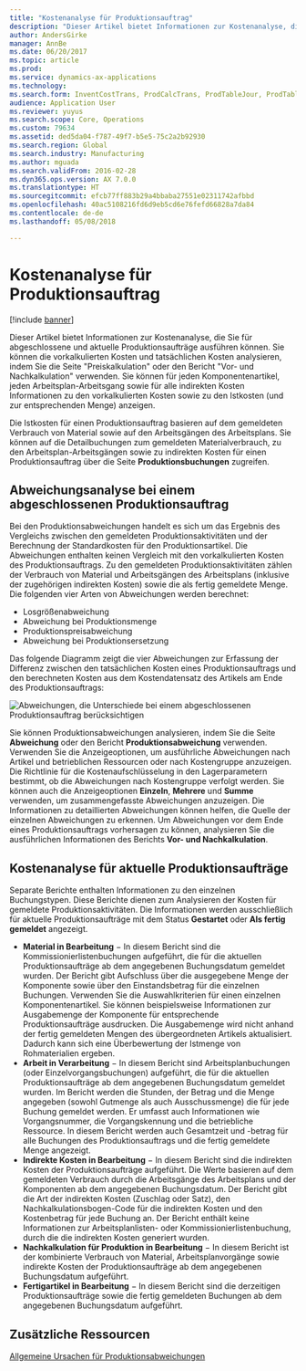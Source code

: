 ```yaml
---
title: "Kostenanalyse für Produktionsauftrag"
description: "Dieser Artikel bietet Informationen zur Kostenanalyse, die Sie für abgeschlossene und aktuelle Produktionsaufträge ausführen können. Sie können die vorkalkulierten Kosten und tatsächlichen Kosten analysieren, indem Sie die Seite \"Preiskalkulation\" oder den Bericht \"Vor- und Nachkalkulation\" verwenden. Sie können für jeden Komponentenartikel, jeden Arbeitsplan-Arbeitsgang sowie für alle indirekten Kosten Informationen zu den vorkalkulierten Kosten sowie zu den Istkosten (und zur entsprechenden Menge) anzeigen."
author: AndersGirke
manager: AnnBe
ms.date: 06/20/2017
ms.topic: article
ms.prod: 
ms.service: dynamics-ax-applications
ms.technology: 
ms.search.form: InventCostTrans, ProdCalcTrans, ProdTableJour, ProdTableListPage
audience: Application User
ms.reviewer: yuyus
ms.search.scope: Core, Operations
ms.custom: 79634
ms.assetid: ded5da04-f787-49f7-b5e5-75c2a2b92930
ms.search.region: Global
ms.search.industry: Manufacturing
ms.author: mguada
ms.search.validFrom: 2016-02-28
ms.dyn365.ops.version: AX 7.0.0
ms.translationtype: HT
ms.sourcegitcommit: efcb77ff883b29a4bbaba27551e02311742afbbd
ms.openlocfilehash: 40ac5108216fd6d9eb5cd6e76fefd66828a7da84
ms.contentlocale: de-de
ms.lasthandoff: 05/08/2018

---
```


# <a name="production-order-cost-analysis"></a>Kostenanalyse für Produktionsauftrag

[!include [banner](../includes/banner.md)]

Dieser Artikel bietet Informationen zur Kostenanalyse, die Sie für abgeschlossene und aktuelle Produktionsaufträge ausführen können. Sie können die vorkalkulierten Kosten und tatsächlichen Kosten analysieren, indem Sie die Seite "Preiskalkulation" oder den Bericht "Vor- und Nachkalkulation" verwenden. Sie können für jeden Komponentenartikel, jeden Arbeitsplan-Arbeitsgang sowie für alle indirekten Kosten Informationen zu den vorkalkulierten Kosten sowie zu den Istkosten (und zur entsprechenden Menge) anzeigen.

Die Istkosten für einen Produktionsauftrag basieren auf dem gemeldeten Verbrauch von Material sowie auf den Arbeitsgängen des Arbeitsplans. Sie können auf die Detailbuchungen zum gemeldeten Materialverbrauch, zu den Arbeitsplan-Arbeitsgängen sowie zu indirekten Kosten für einen Produktionsauftrag über die Seite **Produktionsbuchungen** zugreifen.

## <a name="variance-analysis-for-a-completed-production-order"></a>Abweichungsanalyse bei einem abgeschlossenen Produktionsauftrag
Bei den Produktionsabweichungen handelt es sich um das Ergebnis des Vergleichs zwischen den gemeldeten Produktionsaktivitäten und der Berechnung der Standardkosten für den Produktionsartikel. Die Abweichungen enthalten keinen Vergleich mit den vorkalkulierten Kosten des Produktionsauftrags. Zu den gemeldeten Produktionsaktivitäten zählen der Verbrauch von Material und Arbeitsgängen des Arbeitsplans (inklusive der zugehörigen indirekten Kosten) sowie die als fertig gemeldete Menge. Die folgenden vier Arten von Abweichungen werden berechnet:

-   Losgrößenabweichung
-   Abweichung bei Produktionsmenge
-   Produktionspreisabweichung
-   Abweichung bei Produktionsersetzung

Das folgende Diagramm zeigt die vier Abweichungen zur Erfassung der Differenz zwischen den tatsächlichen Kosten eines Produktionsauftrags und den berechneten Kosten aus dem Kostendatensatz des Artikels am Ende des Produktionsauftrags: 

![Abweichungen, die Unterschiede bei einem abgeschlossenen Produktionsauftrag berücksichtigen](./media/control.jpg) 

Sie können Produktionsabweichungen analysieren, indem Sie die Seite **Abweichung** oder den Bericht **Produktionsabweichung** verwenden. Verwenden Sie die Anzeigeoptionen, um ausführliche Abweichungen nach Artikel und betrieblichen Ressourcen oder nach Kostengruppe anzuzeigen. Die Richtlinie für die Kostenaufschlüsselung in den Lagerparametern bestimmt, ob die Abweichungen nach Kostengruppe verfolgt werden. Sie können auch die Anzeigeoptionen **Einzeln**, **Mehrere** und **Summe** verwenden, um zusammengefasste Abweichungen anzuzeigen. Die Informationen zu detaillierten Abweichungen können helfen, die Quelle der einzelnen Abweichungen zu erkennen. Um Abweichungen vor dem Ende eines Produktionsauftrags vorhersagen zu können, analysieren Sie die ausführlichen Informationen des Berichts **Vor- und Nachkalkulation**.

## <a name="cost-analysis-for-current-production-orders"></a>Kostenanalyse für aktuelle Produktionsaufträge
Separate Berichte enthalten Informationen zu den einzelnen Buchungstypen. Diese Berichte dienen zum Analysieren der Kosten für gemeldete Produktionsaktivitäten. Die Informationen werden ausschließlich für aktuelle Produktionsaufträge mit dem Status **Gestartet** oder  **Als fertig gemeldet** angezeigt.

-   **Material in Bearbeitung** − In diesem Bericht sind die Kommissionierlistenbuchungen aufgeführt, die für die aktuellen Produktionsaufträge ab dem angegebenen Buchungsdatum gemeldet wurden. Der Bericht gibt Aufschluss über die ausgegebene Menge der Komponente sowie über den Einstandsbetrag für die einzelnen Buchungen. Verwenden Sie die Auswahlkriterien für einen einzelnen Komponentenartikel. Sie können beispielsweise Informationen zur Ausgabemenge der Komponente für entsprechende Produktionsaufträge ausdrucken. Die Ausgabemenge wird nicht anhand der fertig gemeldeten Mengen des übergeordneten Artikels aktualisiert. Dadurch kann sich eine Überbewertung der Istmenge von Rohmaterialien ergeben.
-   **Arbeit in Verarbeitung** − In diesem Bericht sind Arbeitsplanbuchungen (oder Einzelvorgangsbuchungen) aufgeführt, die für die aktuellen Produktionsaufträge ab dem angegebenen Buchungsdatum gemeldet wurden. Im Bericht werden die Stunden, der Betrag und die Menge angegeben (sowohl Gutmenge als auch Ausschussmenge) die für jede Buchung gemeldet werden. Er umfasst auch Informationen wie Vorgangsnummer, die Vorgangskennung und die betriebliche Ressource. In diesem Bericht werden auch Gesamtzeit und -betrag für alle Buchungen des Produktionsauftrags und die fertig gemeldete Menge angezeigt.
-   **Indirekte Kosten in Bearbeitung** − In diesem Bericht sind die indirekten Kosten der Produktionsaufträge aufgeführt. Die Werte basieren auf dem gemeldeten Verbrauch durch die Arbeitsgänge des Arbeitsplans und der Komponenten ab dem angegebenen Buchungsdatum. Der Bericht gibt die Art der indirekten Kosten (Zuschlag oder Satz), den Nachkalkulationsbogen-Code für die indirekten Kosten und den Kostenbetrag für jede Buchung an. Der Bericht enthält keine Informationen zur Arbeitsplanlisten- oder Kommissionierlistenbuchung, durch die die indirekten Kosten generiert wurden.
-   **Nachkalkulation für Produktion in Bearbeitung** − In diesem Bericht ist der kombinierte Verbrauch von Material, Arbeitsplanvorgänge sowie indirekte Kosten der Produktionsaufträge ab dem angegebenen Buchungsdatum aufgeführt.
-   **Fertigartikel in Bearbeitung** − In diesem Bericht sind die derzeitigen Produktionsaufträge sowie die fertig gemeldeten Buchungen ab dem angegebenen Buchungsdatum aufgeführt.


<a name="additional-resources"></a>Zusätzliche Ressourcen
--------

[Allgemeine Ursachen für Produktionsabweichungen](common-sources-of-production-variances.md)




